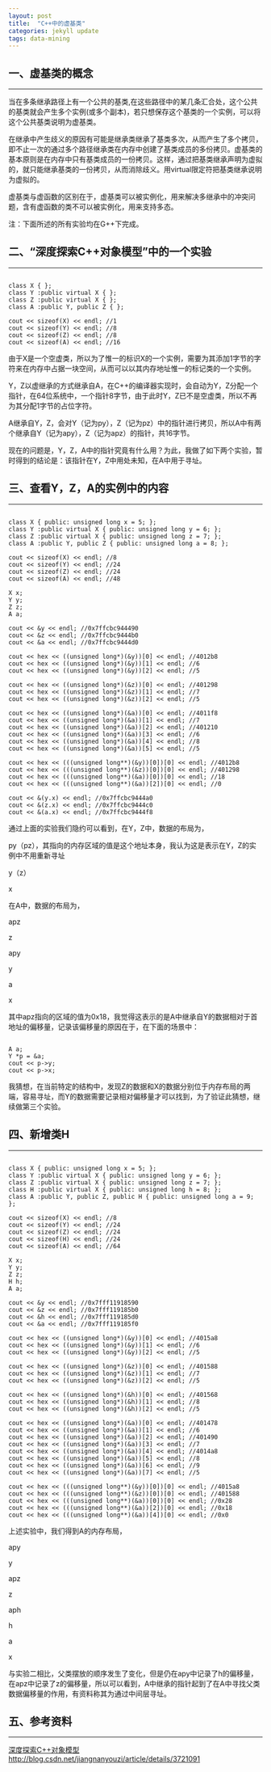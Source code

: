 ```yaml
---
layout: post
title:  "C++中的虚基类"
categories: jekyll update
tags: data-mining
---
```

## 一、虚基类的概念
*****

当在多条继承路径上有一个公共的基类,在这些路径中的某几条汇合处，这个公共的基类就会产生多个实例(或多个副本)，若只想保存这个基类的一个实例，可以将这个公共基类说明为虚基类。

在继承中产生歧义的原因有可能是继承类继承了基类多次，从而产生了多个拷贝，即不止一次的通过多个路径继承类在内存中创建了基类成员的多份拷贝。虚基类的基本原则是在内存中只有基类成员的一份拷贝。这样，通过把基类继承声明为虚拟的，就只能继承基类的一份拷贝，从而消除歧义。用virtual限定符把基类继承说明为虚拟的。

虚基类与虚函数的区别在于，虚基类可以被实例化，用来解决多继承中的冲突问题，含有虚函数的类不可以被实例化，用来支持多态。

注：下面所述的所有实验均在G++下完成。

## 二、“深度探索C++对象模型”中的一个实验
*****

<pre><code>
class X { };
class Y :public virtual X { };
class Z :public virtual X { };
class A :public Y, public Z { };

cout << sizeof(X) << endl; //1
cout << sizeof(Y) << endl; //8
cout << sizeof(Z) << endl; //8
cout << sizeof(A) << endl; //16
</code></pre>

由于X是一个空虚类，所以为了惟一的标识X的一个实例，需要为其添加1字节的字符来在内存中占据一块空间，从而可以以其内存地址惟一的标记类的一个实例。

Y，Z以虚继承的方式继承自A，在C++的编译器实现时，会自动为Y，Z分配一个指针，在64位系统中，一个指针8字节，由于此时Y，Z已不是空虚类，所以不再为其分配1字节的占位字符。

A继承自Y，Z，会对Y（记为py），Z（记为pz）中的指针进行拷贝，所以A中有两个继承自Y（记为apy），Z（记为apz）的指针，共16字节。

现在的问题是，Y，Z，A中的指针究竟有什么用？为此，我做了如下两个实验，暂时得到的结论是：该指针在Y，Z中用处未知，在A中用于寻址。

## 三、查看Y，Z，A的实例中的内容
*****

<pre><code>
class X { public: unsigned long x = 5; };
class Y :public virtual X { public: unsigned long y = 6; };
class Z :public virtual X { public: unsigned long z = 7; };
class A :public Y, public Z { public: unsigned long a = 8; };

cout << sizeof(X) << endl; //8
cout << sizeof(Y) << endl; //24
cout << sizeof(Z) << endl; //24
cout << sizeof(A) << endl; //48

X x;
Y y;
Z z;
A a;
	
cout << &y << endl; //0x7ffcbc944490
cout << &z << endl; //0x7ffcbc9444b0
cout << &a << endl; //0x7ffcbc9444d0

cout << hex << ((unsigned long*)(&y))[0] << endl; //4012b8
cout << hex << ((unsigned long*)(&y))[1] << endl; //6
cout << hex << ((unsigned long*)(&y))[2] << endl; //5

cout << hex << ((unsigned long*)(&z))[0] << endl; //401298
cout << hex << ((unsigned long*)(&z))[1] << endl; //7
cout << hex << ((unsigned long*)(&z))[2] << endl; //5

cout << hex << ((unsigned long*)(&a))[0] << endl; //4011f8
cout << hex << ((unsigned long*)(&a))[1] << endl; //7
cout << hex << ((unsigned long*)(&a))[2] << endl; //401210
cout << hex << ((unsigned long*)(&a))[3] << endl; //6
cout << hex << ((unsigned long*)(&a))[4] << endl; //8
cout << hex << ((unsigned long*)(&a))[5] << endl; //5

cout << hex << (((unsigned long**)(&y))[0])[0] << endl; //4012b8
cout << hex << (((unsigned long**)(&z))[0])[0] << endl;	//401298
cout << hex << (((unsigned long**)(&a))[0])[0] << endl; //18
cout << hex << (((unsigned long**)(&a))[2])[0] << endl; //0

cout << &(y.x) << endl; //0x7ffcbc9444a0
cout << &(z.x) << endl; //0x7ffcbc9444c0
cout << &(a.x) << endl; //0x7ffcbc9444f8
</code></pre>

通过上面的实验我们隐约可以看到，在Y，Z中，数据的布局为，

py（pz），其指向的内存区域的值是这个地址本身，我认为这是表示在Y，Z的实例中不用重新寻址

y（z）

x

在A中，数据的布局为，

apz

z

apy

y

a

x

其中apz指向的区域的值为0x18，我觉得这表示的是A中继承自Y的数据相对于首地址的偏移量，记录该偏移量的原因在于，在下面的场景中：

<pre><code>
A a;
Y *p = &a;
cout << p->y;
cout << p->x;
</code></pre>

我猜想，在当前特定的结构中，发现Z的数据和X的数据分别位于内存布局的两端，容易寻址，而Y的数据需要记录相对偏移量才可以找到，为了验证此猜想，继续做第三个实验。

## 四、新增类H
*****

<pre><code>
class X { public: unsigned long x = 5; };
class Y :public virtual X { public: unsigned long y = 6; };
class Z :public virtual X { public: unsigned long z = 7; };
class H :public virtual X { public: unsigned long h = 8; };
class A :public Y, public Z, public H { public: unsigned long a = 9; };

cout << sizeof(X) << endl; //8
cout << sizeof(Y) << endl; //24
cout << sizeof(Z) << endl; //24
cout << sizeof(H) << endl; //24
cout << sizeof(A) << endl; //64

X x;
Y y;
Z z;
H h;
A a;
	
cout << &y << endl; //0x7fff11918590
cout << &z << endl; //0x7fff119185b0
cout << &h << endl; //0x7fff119185d0
cout << &a << endl; //0x7fff119185f0

cout << hex << ((unsigned long*)(&y))[0] << endl; //4015a8
cout << hex << ((unsigned long*)(&y))[1] << endl; //6
cout << hex << ((unsigned long*)(&y))[2] << endl; //5

cout << hex << ((unsigned long*)(&z))[0] << endl; //401588
cout << hex << ((unsigned long*)(&z))[1] << endl; //7
cout << hex << ((unsigned long*)(&z))[2] << endl; //5

cout << hex << ((unsigned long*)(&h))[0] << endl; //401568
cout << hex << ((unsigned long*)(&h))[1] << endl; //8
cout << hex << ((unsigned long*)(&h))[2] << endl; //5

cout << hex << ((unsigned long*)(&a))[0] << endl; //401478
cout << hex << ((unsigned long*)(&a))[1] << endl; //6
cout << hex << ((unsigned long*)(&a))[2] << endl; //401490
cout << hex << ((unsigned long*)(&a))[3] << endl; //7
cout << hex << ((unsigned long*)(&a))[4] << endl; //4014a8
cout << hex << ((unsigned long*)(&a))[5] << endl; //8
cout << hex << ((unsigned long*)(&a))[6] << endl; //9
cout << hex << ((unsigned long*)(&a))[7] << endl; //5

cout << hex << (((unsigned long**)(&y))[0])[0] << endl; //4015a8
cout << hex << (((unsigned long**)(&z))[0])[0] << endl; //401588
cout << hex << (((unsigned long**)(&a))[0])[0] << endl; //0x28
cout << hex << (((unsigned long**)(&a))[2])[0] << endl; //0x18
cout << hex << (((unsigned long**)(&a))[4])[0] << endl; //0x0
</code></pre>

上述实验中，我们得到A的内存布局，

apy

y

apz

z

aph

h

a

x

与实验二相比，父类摆放的顺序发生了变化，但是仍在apy中记录了h的偏移量，在apz中记录了z的偏移量，所以可以看到，A中继承的指针起到了在A中寻找父类数据偏移量的作用，有资料称其为通过中间层寻址。

## 五、参考资料
*****

[深度探索C++对象模型](https://book.douban.com/subject/1091086/)
<http://blog.csdn.net/jiangnanyouzi/article/details/3721091>






